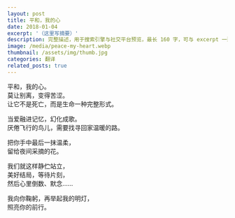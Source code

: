 ```yaml
---
layout: post
title: 平和，我的心
date: 2018-01-04
excerpt: '（这里写摘要）'
description: 完整描述，用于搜索引擎与社交平台预览，最长 160 字，可与 excerpt 一致
image: /media/peace-my-heart.webp
thumbnail: /assets/img/thumb.jpg
categories: 翻译
related_posts: true
---
```


平和，我的心。  
莫让别离，变得苦涩。  
让它不是死亡，而是生命一种完整形式。

当爱融进记忆，幻化成歌。  
厌倦飞行的鸟儿，需要找寻回家温暖的路。

把你手中最后一抹温柔，  
留给夜间采摘的花。

我们就这样静伫站立，  
美好结局，等待片刻，  
然后心里倒数、默念……

我向你鞠躬，再举起我的明灯，  
照亮你的前行。